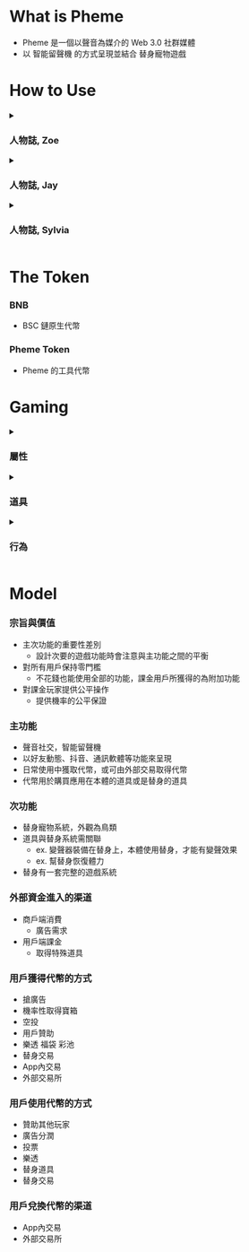 # What is Pheme

* Pheme 是一個以聲音為媒介的 Web 3.0 社群媒體
* 以 智能留聲機 的方式呈現並結合 替身寵物遊戲

# How to Use

<details>
  <summary><h3>人物誌, Zoe</h3></summary>

```
女, 31 教育業

```

</details>

<details>
  <summary><h3>人物誌, Jay</h3></summary>

```
男, 27 上班族 

```

</details>

<details>
  <summary><h3>人物誌, Sylvia</h3></summary>

```
女, 23 學生

```

</details>

# The Token

### BNB

* BSC 鏈原生代幣

### Pheme Token

* Pheme 的工具代幣

# Gaming

<details>
  <summary><h3>屬性</h3></summary>

  <details>
    <summary>年齡</summary>
    <ul>
      <li>範圍 0 ~ ?</li>
      <li>以天計</li>
    </ul>
  </details>

  <details>
    <summary>經驗值</summary>
    <ul>
      <li>範圍 0 ~ 9999</li>
      <li>每次旅行歸來得到不定量的經驗值</li>
    </ul>
  </details>

  <details>
    <summary>等級</summary>
    <ul>
      <li>範圍 0 ~ 99</li>
      <li>等級 = 經驗值 / 100</li>
      <li>每次升級得到不定量的耐力力量智力敏捷幸運提升</li>
      <li>#影響外觀</li>
    </ul>
  </details>

  <details>
    <summary>性別值</summary>
    <ul>
      <li>範圍 0 ~ 100</li>
      <li>根據吃的飼料影響值</li>
      <li>#影響外觀</li>
    </ul>
  </details>
  
  <details>
    <summary>身高</summary>
    <ul>
      <li>範圍 1 ~ ?</li>
      <li>根據吃的飼料影響值</li>
      <li>#影響外觀</li>
    </ul>
  </details>
  
  <details>
    <summary>體重</summary>
    <ul>
      <li>範圍 1 ~ ?</li>
      <li>根據吃的飼料影響值</li>
      <li>#影響外觀</li>
    </ul>
  </details>

  <details>
    <summary>稀有度 (個體值)</summary>
    <ul>
      <li>灰色稀有度 範圍 0 ~ 9</li>
      <li>白色稀有度 範圍 10 ~ 19</li>
      <li>藍色稀有度 範圍 20 ~ 29</li>
      <li>黃色稀有度 範圍 30 ~ 39</li>
      <li>綠色稀有度 範圍 40 ~ 49</li>
      <li>出生的時候決定</li>
      <li>交配的時候會參考雙親</li>
      <li>合併的時候機率性升級</li>
    </ul>
  </details>

  <details>
    <summary>交配</summary>
    <ul>
      <li>範圍 0 ~ 7</li>
      <li>每次交配之後次數加一</li>
      <li>融合之後歸零</li>
    </ul>
  </details>
  
  <details>
    <summary>耐力</summary>
    <ul>
      <li>範圍 1 ~ ?</li>
      <li>每次升級得到不定量的提升</li>
      <li>#旅行功能</li>
    </ul>
  </details>

  <details>
    <summary>力量</summary>
    <ul>
      <li>範圍 1 ~ ?</li>
      <li>每次升級得到不定量的提升</li>
      <li>#旅行功能</li>
    </ul>
  </details>

  <details>
    <summary>智力</summary>
    <ul>
      <li>範圍 1 ~ ?</li>
      <li>每次升級得到不定量的提升</li>
      <li>#旅行功能</li>
    </ul>
  </details>

  <details>
    <summary>敏捷</summary>
    <ul>
      <li>範圍 1 ~ ?</li>
      <li>每次升級得到不定量的提升</li>
      <li>#旅行功能</li>
    </ul>
  </details>

  <details>
    <summary>幸運</summary>
    <ul>
      <li>範圍 1 ~ ?</li>
      <li>每次升級得到不定量的提升</li>
      <li>#旅行功能</li>
    </ul>
  </details>
</details>

<details>
  <summary><h3>道具</h3></summary>

  <details>
    <summary>影響本體的道具</summary>
    <ul>
      <li>變聲器 -> 改變輸出的聲音</li>
      <li>麥克風 -> 增加聲音輸入的時長</li>
      <li>大聲公 -> 廣播功能</li>
    </ul>
  </details>

  <details>
    <summary>影響替身的道具</summary>
    <ul>
      <li>食物</li>
      <li>藥品</li>
    </ul>
  </details>
</details>

<details>
  <summary><h3>行為</h3></summary>

  <details>
    <summary>裝備</summary>
    <ul>
      <li>讓本體獲得功能</li>
    </ul>
  </details>

  <details>
    <summary>餵食</summary>
    <ul>
      <li>恢復體力</li>
      <li>增加屬性</li>
    </ul>
  </details>

  <details>
    <summary>融合</summary>
    <ul>
      <li>提升稀有度</li>
    </ul>
  </details>

  <details>
    <summary>配對</summary>
    <ul>
      <li>外觀與個體值繼承</li>
    </ul>
  </details>

  <details>
    <summary>旅行</summary>
    <ul>
      <li>提升經驗值</li>
        <ul>
          <li>拜訪</li>
          <li>對戰</li>
          <li>伴手禮</li>
          <li>飛鴿傳書</li>
          <li>...</li>
        </ul>
    </ul>
  </details>
</details>

# Model

### 宗旨與價值
* 主次功能的重要性差別
  * 設計次要的遊戲功能時會注意與主功能之間的平衡   
* 對所有用戶保持零門檻
  * 不花錢也能使用全部的功能，課金用戶所獲得的為附加功能 
* 對課金玩家提供公平操作
  * 提供機率的公平保證 

### 主功能
* 聲音社交，智能留聲機
* 以好友動態、抖音、通訊軟體等功能來呈現
* 日常使用中獲取代幣，或可由外部交易取得代幣
* 代幣用於購買應用在本體的道具或是替身的道具

### 次功能
* 替身寵物系統，外觀為鳥類
* 道具與替身系統需關聯
  * ex. 變聲器裝備在替身上，本體使用替身，才能有變聲效果
  * ex. 幫替身恢復體力
* 替身有一套完整的遊戲系統

### 外部資金進入的渠道
* 商戶端消費
  * 廣告需求 
* 用戶端課金
  * 取得特殊道具 

### 用戶獲得代幣的方式
* 搶廣告
* 機率性取得寶箱
* 空投
* 用戶贊助
* 樂透 福袋 彩池
* 替身交易
* App內交易
* 外部交易所

### 用戶使用代幣的方式
* 贊助其他玩家
* 廣告分潤
* 投票
* 樂透
* 替身道具
* 替身交易

### 用戶兌換代幣的渠道
* App內交易
* 外部交易所
